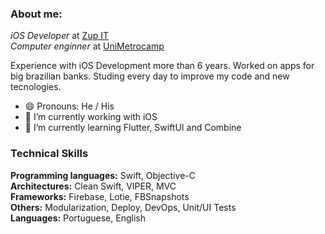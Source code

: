 ### About me:

*iOS Developer* at [Zup IT](https://www.zup.com.br) <br />
*Computer enginner* at [UniMetrocamp](https://www.wyden.com.br/selecao?gclid=CjwKCAjw5P2aBhAlEiwAAdY7dBQYELqvatTWDlXX-XmrcPh5V9kQa89pa0JHq4dPNTX_mDHQCY6UdRoCrU0QAvD_BwE)

Experience with iOS Development more than 6 years. Worked on apps for big brazilian banks. Studing every day to improve my code and new tecnologies.

- 😄 Pronouns: He / His 
- 🔭 I’m currently working with iOS
- 🌱 I’m currently learning Flutter, SwiftUI and Combine

### Technical Skills
**Programming languages:** Swift, Objective-C <br />
**Architectures:** Clean Swift, VIPER, MVC <br />
**Frameworks:** Firebase, Lotie, FBSnapshots <br />
**Others:** Modularization, Deploy, DevOps, Unit/UI Tests <br />
**Languages:** Portuguese, English <br />
